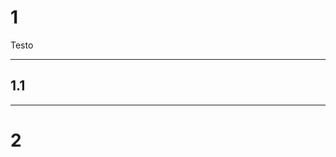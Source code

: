 # 1

Testo

<!-- block-start: img -->

<!-- block-end -->

---

## 1.1

<!-- block-start: img -->

<!-- block-end -->

<!-- block-start: icon -->

<!-- block-end -->

---

# 2

<!-- block-start: img -->

<!-- block-end -->

<!-- block-start: icon -->

<!-- block-end -->
